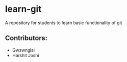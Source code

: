 # learn-git
A repository for students to learn basic functionality of git

## Contributors:
 - Gwzwnglai 
 - Harshit Joshi
